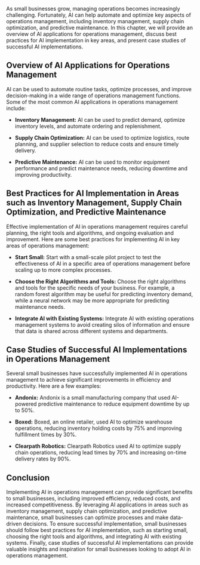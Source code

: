 

As small businesses grow, managing operations becomes increasingly challenging. Fortunately, AI can help automate and optimize key aspects of operations management, including inventory management, supply chain optimization, and predictive maintenance. In this chapter, we will provide an overview of AI applications for operations management, discuss best practices for AI implementation in key areas, and present case studies of successful AI implementations.

Overview of AI Applications for Operations Management
-----------------------------------------------------

AI can be used to automate routine tasks, optimize processes, and improve decision-making in a wide range of operations management functions. Some of the most common AI applications in operations management include:

* **Inventory Management:** AI can be used to predict demand, optimize inventory levels, and automate ordering and replenishment.

* **Supply Chain Optimization:** AI can be used to optimize logistics, route planning, and supplier selection to reduce costs and ensure timely delivery.

* **Predictive Maintenance:** AI can be used to monitor equipment performance and predict maintenance needs, reducing downtime and improving productivity.

Best Practices for AI Implementation in Areas such as Inventory Management, Supply Chain Optimization, and Predictive Maintenance
---------------------------------------------------------------------------------------------------------------------------------

Effective implementation of AI in operations management requires careful planning, the right tools and algorithms, and ongoing evaluation and improvement. Here are some best practices for implementing AI in key areas of operations management:

* **Start Small:** Start with a small-scale pilot project to test the effectiveness of AI in a specific area of operations management before scaling up to more complex processes.

* **Choose the Right Algorithms and Tools:** Choose the right algorithms and tools for the specific needs of your business. For example, a random forest algorithm may be useful for predicting inventory demand, while a neural network may be more appropriate for predicting maintenance needs.

* **Integrate AI with Existing Systems:** Integrate AI with existing operations management systems to avoid creating silos of information and ensure that data is shared across different systems and departments.

Case Studies of Successful AI Implementations in Operations Management
----------------------------------------------------------------------

Several small businesses have successfully implemented AI in operations management to achieve significant improvements in efficiency and productivity. Here are a few examples:

* **Andonix:** Andonix is a small manufacturing company that used AI-powered predictive maintenance to reduce equipment downtime by up to 50%.

* **Boxed:** Boxed, an online retailer, used AI to optimize warehouse operations, reducing inventory holding costs by 75% and improving fulfillment times by 30%.

* **Clearpath Robotics:** Clearpath Robotics used AI to optimize supply chain operations, reducing lead times by 70% and increasing on-time delivery rates by 90%.

Conclusion
----------

Implementing AI in operations management can provide significant benefits to small businesses, including improved efficiency, reduced costs, and increased competitiveness. By leveraging AI applications in areas such as inventory management, supply chain optimization, and predictive maintenance, small businesses can optimize processes and make data-driven decisions. To ensure successful implementation, small businesses should follow best practices for AI implementation, such as starting small, choosing the right tools and algorithms, and integrating AI with existing systems. Finally, case studies of successful AI implementations can provide valuable insights and inspiration for small businesses looking to adopt AI in operations management.

